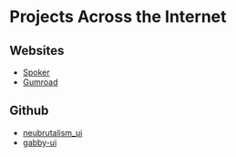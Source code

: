 # Projects Across the Internet

## Websites

* [Spoker](https://spoker.dev)
* [Gumroad](https://gumroad.com/)

## Github

* [neubrutalism_ui](https://github.com/deepraj02/neubrutalism_ui)
* [gabby-ui](https://github.com/keosariel/gabby-ui)